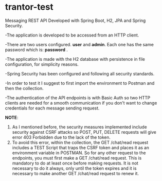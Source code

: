 # trantor-test
Messaging REST API Developed with Spring Boot, H2, JPA and Spring Security.

-The application is developed to be accessed from an HTTP client.

-There are two users configured. **user** and **admin**. Each one has the same password which is: **password**  .

-The application is made with the H2 database with persistence in file configuration, for simplicity reasons.

-Spring Security has been configured and following all security standards.

-In order to test it I suggest to first import the environment to Postman and then the collection. 

-The authentication of the API endpoints is with Basic Auth so two HTTP clients are needed for a smooth communication if you don't want to change credentials for each message sending request.

**NOTE**: 
1. As I mentioned before, the security measures implemented include security against CSRF attacks so POST, PUT, DELETE requests will give error 403 Forbidden due to the lack of the token.
2. To avoid this error, within the collection, the GET /chat/read request includes a TEST Script that traps the CSRF token and places it as an environment variable in POSTMAN. So for any other request to the endpoints, you must first make a GET /chat/read request. This is mandatory to do at least once before making requests. It is not necessary to do it always, only until the token expires and it is necessary to make another GET /chat/read request to renew it.

